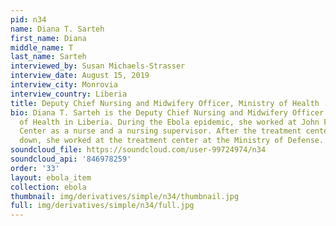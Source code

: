 ```yaml
---
pid: n34
name: Diana T. Sarteh
first_name: Diana
middle_name: T
last_name: Sarteh
interviewed_by: Susan Michaels-Strasser
interview_date: August 15, 2019
interview_city: Monrovia
interview_country: Liberia
title: Deputy Chief Nursing and Midwifery Officer, Ministry of Health
bio: Diana T. Sarteh is the Deputy Chief Nursing and Midwifery Officer at the Ministry
  of Health in Liberia. During the Ebola epidemic, she worked at John F. Kennedy Medical
  Center as a nurse and a nursing supervisor. After the treatment center at JFK closed
  down, she worked at the treatment center at the Ministry of Defense.
soundcloud_file: https://soundcloud.com/user-99724974/n34
soundcloud_api: '846978259'
order: '33'
layout: ebola_item
collection: ebola
thumbnail: img/derivatives/simple/n34/thumbnail.jpg
full: img/derivatives/simple/n34/full.jpg
---
```

